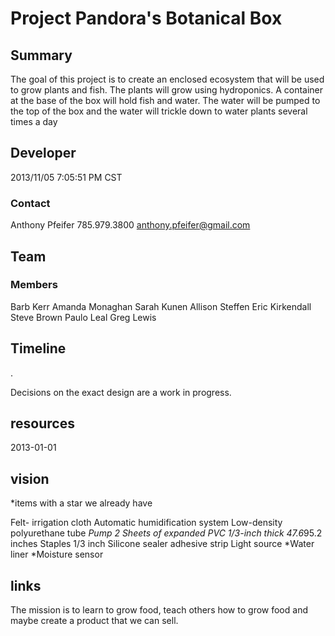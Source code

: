 # Project Pandora's Botanical Box

## Summary
The goal of this project is to create an enclosed ecosystem that will be used to grow plants and fish. The plants will grow using hydroponics. A container at the base of the box will hold fish and water. The water will be pumped to the top of the box and the water will trickle down to water plants several times a day

## Developer
2013/11/05 7:05:51 PM CST

### Contact
Anthony Pfeifer 
785.979.3800
anthony.pfeifer@gmail.com

## Team 


### Members
Barb Kerr
Amanda Monaghan
Sarah Kunen
Allison Steffen
Eric Kirkendall
Steve Brown
Paulo Leal
Greg Lewis 

## Timeline
. 

Decisions on the exact design are a work in progress.

## resources
2013-01-01
## vision
*items with a star we already have

Felt- irrigation cloth
Automatic humidification system
Low-density polyurethane tube
*Pump
2 Sheets of expanded PVC 1/3-inch thick 47.6*95.2 inches
Staples 1/3 inch
Silicone sealer adhesive strip
Light source
*Water liner
*Moisture sensor



## links
The mission is to learn to grow food, teach others how to grow food and maybe create a product that we can sell.

